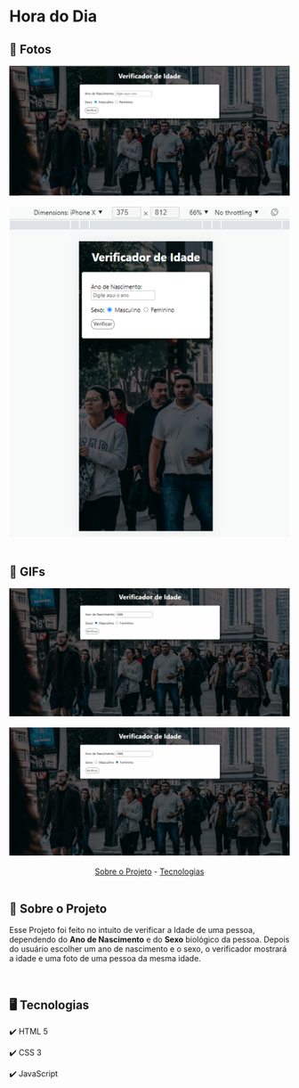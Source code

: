 <h1>Hora do Dia</h1>

<!-- FOTOS -->
<div id="fotos">
    <h2> 📸 Fotos </h2>
        <img src="./assets/verificador-de-idade1.png" alt="" style="width:750px" >
        <br><br>
        <img src="./assets/verificador-res.png" alt="" style="width:750px">
        <br><br>
        
   <h2> 🎥 GIFs </h2>
        <img src="./assets/verificador-g1.gif" alt="" style="width:750px" >
        <br><br>

<img src="./assets/verificador-g2.gif" alt="" style="width:750px" >
<br><br>

</div>

<!-- LINKS -->
<div style="text-align:center">
    <!-- <h3 style="text-align:center">Link do Projeto <a href="https://lucasfrancobn.github.io/Verificador-de-Idade/">CLIQUE AQUI</a></h3> -->
    <a href="#sobre">Sobre o Projeto</a> - 
    <a href="#tec">Tecnologias</a>
</div>
<br>

<!-- SOBRE -->
<div id="sobre">
    <h2> 📝 Sobre o Projeto </h2> 
    <p> Esse Projeto foi feito no intuito de verificar a <stong>Idade</strong> de uma pessoa, dependendo do <strong>Ano de Nascimento</strong> e do <strong>Sexo</strong> biológico da pessoa. Depois do usuário escolher um ano de nascimento e o sexo, o verificador mostrará a idade e uma foto de uma pessoa da mesma idade.</p>

</div>
<br>

<!-- TECNOLOGIAS -->
<div id="tec">

<h2> 🖥️ Tecnologias</h2>
    <p> ✔️ HTML 5 </p>
    <p> ✔️ CSS 3 </p>
    <p> ✔️ JavaScript </p>

</div>

